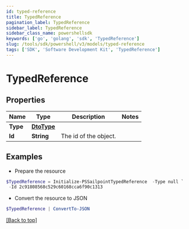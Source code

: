 ```yaml
---
id: typed-reference
title: TypedReference
pagination_label: TypedReference
sidebar_label: TypedReference
sidebar_class_name: powershellsdk
keywords: ['go', 'golang', 'sdk', 'TypedReference'] 
slug: /tools/sdk/powershell/v3/models/typed-reference
tags: ['SDK', 'Software Development Kit', 'TypedReference']
---
```



# TypedReference

## Properties

Name | Type | Description | Notes
------------ | ------------- | ------------- | -------------
**Type** |  [**DtoType**](dto-type) |  | 
**Id** |  **String** | The id of the object.  | 

## Examples

- Prepare the resource
```powershell
$TypedReference = Initialize-PSSailpointTypedReference  -Type null `
 -Id 2c91808568c529c60168cca6f90c1313
```

- Convert the resource to JSON
```powershell
$TypedReference | ConvertTo-JSON
```


[[Back to top]](#) 

